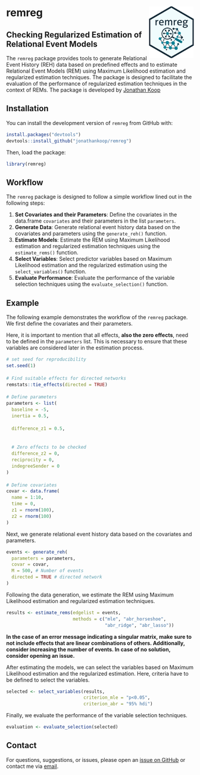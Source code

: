 <!-- README.md is generated from README.Rmd. Please edit that file -->

# remreg <a href="https://github.com/jonathankoop/remreg"><img src="man/figures/logo.svg" align="right" height="139" /></a>

## Checking Regularized Estimation of Relational Event Models

The `remreg` package provides tools to generate Relational Event History
(REH) data based on predefined effects and to estimate Relational Event
Models (REM) using Maximum Likelihood estimation and regularized
estimation techniques. The package is designed to facilitate the
evaluation of the performance of regularized estimation techniques in
the context of REMs. The package is developed by [Jonathan
Koop](https://jonathankoop.eu)

## Installation

You can install the development version of `remreg` from GitHub with:

``` r
install.packages("devtools")
devtools::install_github("jonathankoop/remreg")
```

Then, load the package:

``` r
library(remreg)
```

## Workflow

The `remreg` package is designed to follow a simple workflow lined out
in the following steps:

1.  **Set Covariates and their Parameters**: Define the covariates in
    the data.frame `covariates` and their parameters in the list
    `parameters`.
2.  **Generate Data**: Generate relational event history data based on
    the covariates and parameters using the `generate_reh()` function.
3.  **Estimate Models**: Estimate the REM using Maximum Likelihood
    estimation and regularized estimation techniques using the
    `estimate_rems()` function.
4.  **Select Variables**: Select predictor variables based on Maximum
    Likelihood estimation and the regularized estimation using the
    `select_variables()` function.
5.  **Evaluate Performance**: Evaluate the performance of the variable
    selection techniques using the `evaluate_selection()` function.

## Example

The following example demonstrates the workflow of the `remreg` package.
We first define the covariates and their parameters.

Here, it is important to mention that all effects, **also the zero
effects**, need to be defined in the `parameters` list. This is
necessary to ensure that these variables are considered later in the
estimation process.

``` r
# set seed for reproducibility
set.seed(1)

# Find suitable effects for directed networks
remstats::tie_effects(directed = TRUE)

# Define parameters
parameters <- list(
  baseline = -5,
  inertia = 0.5,
  
  difference_z1 = 0.5,

  
  # Zero effects to be checked
  difference_z2 = 0,
  reciprocity = 0,
  indegreeSender = 0
)

# Define covariates
covar <- data.frame(
  name = 1:10,
  time = 0,
  z1 = rnorm(100),
  z2 = rnorm(100)
)
```

Next, we generate relational event history data based on the covariates
and parameters.

``` r
events <- generate_reh(
  parameters = parameters,
  covar = covar,
  M = 500, # Number of events 
  directed = TRUE # directed network
)
```

Following the data generation, we estimate the REM using Maximum
Likelihood estimation and regularized estimation techniques.

``` r
results <- estimate_rems(edgelist = events,
                         methods = c("mle", "abr_horseshoe", 
                                     "abr_ridge", "abr_lasso"))
```

**In the case of an error message indicating a singular matrix, make
sure to not include effects that are linear combinations of others.
Additionally, consider increasing the number of events. In case of no
solution, consider opening an issue.**

After estimating the models, we can select the variables based on
Maximum Likelihood estimation and the regularized estimation. Here,
criteria have to be defined to select the variables.

``` r
selected <- select_variables(results,
                             criterion_mle = "p<0.05",
                             criterion_abr = "95% hdi")
```

Finally, we evaluate the performance of the variable selection
techniques.

``` r
evaluation <- evaluate_selection(selected)
```

## Contact

For questions, suggestions, or issues, please open an [issue on
GitHub](https://github.com/jonathankoop/remreg/issues) or contact me via
[email](mailto:j.koop@uu.nl).
